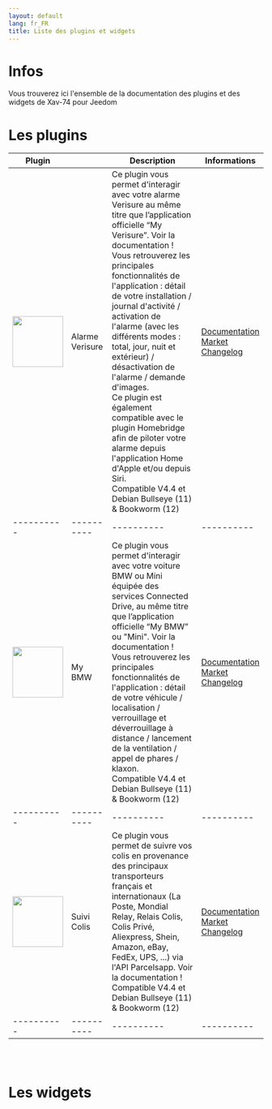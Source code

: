 ```yaml
---
layout: default
lang: fr_FR
title: Liste des plugins et widgets
---
```


# Infos


Vous trouverez ici l'ensemble de la documentation des plugins et des widgets de Xav-74 pour Jeedom


# Les plugins

|Plugin| |Description|Informations|
|----------|----------|----------|----------|
| <img src="{{site.baseurl}}/verisure/{{site.img}}/verisure_icon.png" class="pluginLogo" width="100"/> | Alarme Verisure | Ce plugin vous permet d'interagir avec votre alarme Verisure au même titre que l’application officielle “My Verisure”. Voir la documentation !<BR />Vous retrouverez les principales fonctionnalités de l'application : détail de votre installation / journal d'activité / activation de l'alarme (avec les différents modes : total, jour, nuit et extérieur) / désactivation de l'alarme / demande d'images.<br/>Ce plugin est également compatible avec le plugin Homebridge afin de piloter votre alarme depuis l'application Home d'Apple et/ou depuis Siri.<br/>Compatible V4.4 et Debian Bullseye (11) & Bookworm (12)| [Documentation]({{site.baseurl}}/verisure/{{page.lang}})<br/>[Market]({{site.plugin}}3997)<br/>[Changelog]({{site.baseurl}}/verisure/{{page.lang}}/changelog) |
|----------|----------|----------|----------|
| <img src="{{site.baseurl}}/myBMW/{{site.img}}/myBMW_icon.png" class="pluginLogo" width="100"/> | My BMW | Ce plugin vous permet d'interagir avec votre voiture BMW ou Mini équipée des services Connected Drive, au même titre que l’application officielle “My BMW” ou "Mini". Voir la documentation !<br/>Vous retrouverez les principales fonctionnalités de l'application : détail de votre véhicule / localisation / verrouillage et déverrouillage à distance / lancement de la ventilation / appel de phares / klaxon.<br/>Compatible V4.4 et Debian Bullseye (11) & Bookworm (12) | [Documentation]({{site.baseurl}}/myBMW/{{page.lang}})<br/>[Market]({{site.plugin}}4278)<br/>[Changelog]({{site.baseurl}}/myBMW/{{page.lang}}/changelog) |
|----------|----------|----------|----------|
| <img src="{{site.baseurl}}/parcelTracking/{{site.img}}/parcelTracking_icon.png" class="pluginLogo" width="100"/> | Suivi Colis | Ce plugin vous permet de suivre vos colis en provenance des principaux transporteurs français et internationaux (La Poste, Mondial Relay, Relais Colis, Colis Privé, Aliexpress, Shein, Amazon, eBay, FedEx, UPS, ...) via l'API Parcelsapp. Voir la documentation !<br/>Compatible V4.4 et Debian Bullseye (11) & Bookworm (12) | [Documentation]({{site.baseurl}}/parcelTracking/{{page.lang}})<br/>[Market]({{site.plugin}}4517)<br/>[Changelog]({{site.baseurl}}/parcelTracking/{{page.lang}}/changelog) |
|----------|----------|----------|----------|

<br/><br/>
# Les widgets
